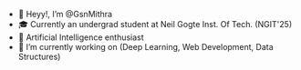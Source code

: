 - 👋 Heyy!, I’m @GsnMithra
- 🎓 Currently an undergrad student at Neil Gogte Inst. Of Tech. (NGIT'25)
- 👀 Artificial Intelligence enthusiast
- 🌱 I’m currently working on (Deep Learning, Web Development, Data Structures)

<!---
GsnMithra/GsnMithra is a ✨ special ✨ repository because its `README.md` (this file) appears on your GitHub profile.
You can click the Preview link to take a look at your changes.
--->
